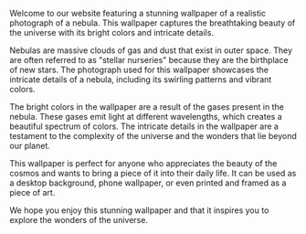 <!--
Write me content for website with wallpaper "A realistic photograph of a nebula, with bright colors and intricate details that showcase the beauty of the universe."
-->

<!--font:Open Sans-->

Welcome to our website featuring a stunning wallpaper of a realistic photograph of a nebula. This wallpaper captures the breathtaking beauty of the universe with its bright colors and intricate details.

Nebulas are massive clouds of gas and dust that exist in outer space. They are often referred to as "stellar nurseries" because they are the birthplace of new stars. The photograph used for this wallpaper showcases the intricate details of a nebula, including its swirling patterns and vibrant colors.

The bright colors in the wallpaper are a result of the gases present in the nebula. These gases emit light at different wavelengths, which creates a beautiful spectrum of colors. The intricate details in the wallpaper are a testament to the complexity of the universe and the wonders that lie beyond our planet.

This wallpaper is perfect for anyone who appreciates the beauty of the cosmos and wants to bring a piece of it into their daily life. It can be used as a desktop background, phone wallpaper, or even printed and framed as a piece of art.

We hope you enjoy this stunning wallpaper and that it inspires you to explore the wonders of the universe.
